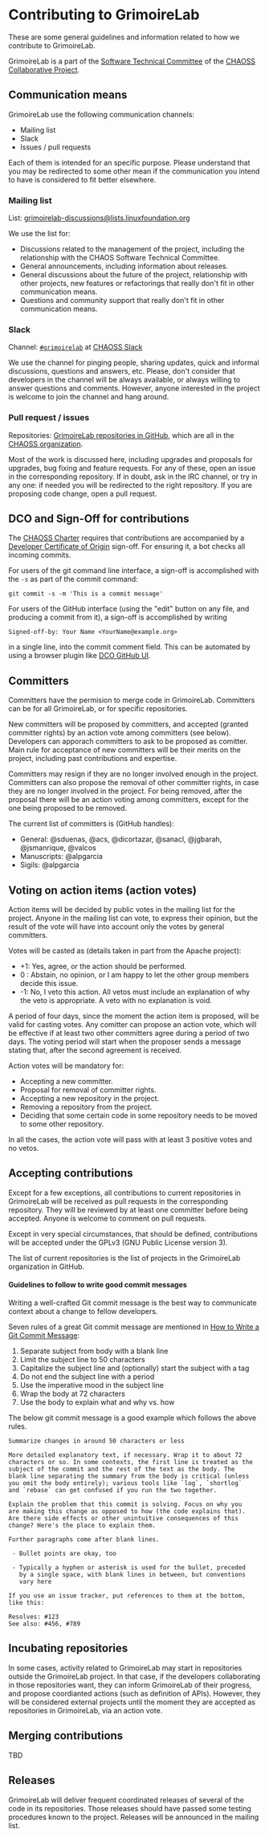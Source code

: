 # Contributing to GrimoireLab

These are some general guidelines and information related to how we contribute to GrimoireLab.

GrimoireLab is a part of the [Software Technical Committee](https://wiki.linuxfoundation.org/chaoss/software) of the [CHAOSS Collaborative Project](http://chaoss.community).

## Communication means

GrimoireLab  use the following communication channels:

* Mailing list
* Slack
* Issues / pull requests

Each of them is intended for an specific purpose. Please understand
that you may be redirected to some other mean if the communication you
intend to have is considered to fit better elsewhere.

### Mailing list

List:
[grimoirelab-discussions@lists.linuxfoundation.org](https://lists.linuxfoundation.org/mailman/listinfo/grimoirelab-discussions)

We use the list for:

* Discussions related to the management of the project, including the
relationship with the CHAOS Software Technical Committee.
* General announcements, including information about releases.
* General discussions about the future of the project, relationship
with other projects, new features or refactorings that really don't fit
in other communication means.
* Questions and community support that really don't fit in other
communication means.

### Slack

Channel: [`#grimoirelab`](https://chaoss-workspace.slack.com/archives/C022NPTPC8Z) 
at [CHAOSS Slack](https://join.slack.com/t/chaoss-workspace/shared_invite/zt-r65szij9-QajX59hkZUct82b0uACA6g)

We use the channel for pinging people, sharing updates, quick and informal
discussions, questions and answers, etc. Please, don't consider that
developers in the channel will be always available, or always willing
to answer questions and comments. However, anyone interested in the
project is welcome to join the channel and hang around.

### Pull request / issues

Repositories: [GrimoireLab repositories in GitHub](http://github.com/chaoss/grimoirelab), which are all in the [CHAOSS organization](http://github.com/chaoss).

Most of the work is discussed here, including upgrades and
proposals for upgrades, bug fixing and feature requests. For any of
these, open an issue in the corresponding repository. If in doubt, ask in
the IRC channel, or try in any one: if needed you will be redirected to
the right repository. If you are proposing code change, open a pull request.

## DCO and Sign-Off for contributions

The [CHAOSS Charter](https://github.com/chaoss/governance/blob/master/project-charter.md) requires that contributions
are accompanied by a [Developer Certificate of Origin](http://developercertificate.org) sign-off.
For ensuring it, a bot checks all incoming commits.

For users of the git command line interface, a sign-off is accomplished with the `-s` as part of the commit command: 

```
git commit -s -m 'This is a commit message'
```

For users of the GitHub interface (using the "edit" button on any file, and producing a commit from it),
a sign-off is accomplished by writing

```
Signed-off-by: Your Name <YourName@example.org>
```

in a single line, into the commit comment field. This can be automated by using a browser plugin like
[DCO GitHub UI](https://github.com/scottrigby/dco-gh-ui).

## Committers

Committers have the permision to merge code in GrimoireLab. Committers
can be for all GrimoireLab, or for specific repositories.

New committers will be proposed by committers, and accepted (granted
committer rights) by an action vote among committers (see below).
Developers can apporach committers to ask to be proposed as comitter.
Main rule for acceptance of new committers will be their merits on the
project, including past contributions and expertise.

Committers may resign if they are no longer involved enough in the
project. Committers can also propose the removal of other committer
rights, in case they are no longer involved in the project. For being
removed, after the proposal there will be an action voting among
committers, except for the one being proposed to be removed.

The current list of committers is (GitHub handles):

* General: @sduenas, @acs, @dicortazar, @sanacl, @jgbarah, @jsmanrique, @valcos
* Manuscripts: @alpgarcia
* Sigils: @alpgarcia

## Voting on action items (action votes)

Action items will be decided by public votes in the mailing list for
the project. Anyone in the mailing list can vote, to express their
opinion, but the result of the vote will have into account only the
votes by general committers.

Votes will be casted as (details taken in part from the Apache
project):

-  +1: Yes, agree, or the action should be performed.
-    0 : Abstain, no opinion, or I am happy to let the other group members
decide this issue.
- -1: No, I veto this action. All vetos must include an explanation of
why the veto is appropriate. A veto with no explanation is void.

A period of four days, since the moment the action item is proposed,
will be valid for casting votes. Any comitter can propose an action
vote, which will be effective if at least two other committers agree
during a period of two days. The voting period will start when the
proposer sends a message stating that, after the second agreement is
received.

Action votes will be mandatory for:

* Accepting a new committer.
* Proposal for removal of committer rights.
* Accepting a new repository in the project.
* Removing a repository from the project.
* Deciding that some certain code in some repository needs to be moved
to some other repository.

In all the cases, the action vote will pass with at least 3 positive
votes and no vetos.

## Accepting contributions

Except for a few exceptions, all contributions to current repositories
in GrimoireLab will be received as pull requests in the corresponding
repository. They will be reviewed by at least one committer before
being accepted. Anyone is welcome to comment on pull requests.

Except in very special circumstances, that should be defined,
contributions will be accepted under the GPLv3 (GNU Public License
version 3).

The list of current repositories is the list of projects in the
GrimoireLab organization in GitHub.

#### Guidelines to follow to write good commit messages
Writing a well-crafted Git commit message is the best way to
communicate context about a change to fellow developers.

 Seven rules of a great Git commit message are mentioned in 
 [How to Write a Git Commit Message](https://chris.beams.io/posts/git-commit/):

1. Separate subject from body with a blank line
1. Limit the subject line to 50 characters
1. Capitalize the subject line and (optionally) 
start the subject with a tag
1. Do not end the subject line with a period
1. Use the imperative mood in the subject line
1. Wrap the body at 72 characters
1. Use the body to explain what and why vs. how

The below git commit message is a good example which follows
the above rules.

```
Summarize changes in around 50 characters or less

More detailed explanatory text, if necessary. Wrap it to about 72
characters or so. In some contexts, the first line is treated as the
subject of the commit and the rest of the text as the body. The
blank line separating the summary from the body is critical (unless
you omit the body entirely); various tools like `log`, `shortlog`
and `rebase` can get confused if you run the two together.

Explain the problem that this commit is solving. Focus on why you
are making this change as opposed to how (the code explains that).
Are there side effects or other unintuitive consequences of this
change? Here's the place to explain them.

Further paragraphs come after blank lines.

 - Bullet points are okay, too

 - Typically a hyphen or asterisk is used for the bullet, preceded
   by a single space, with blank lines in between, but conventions
   vary here

If you use an issue tracker, put references to them at the bottom,
like this:

Resolves: #123
See also: #456, #789
```

## Incubating repositories

In some cases, activity related to GrimoireLab may start in
repositories outside the GrimoireLab project. In that case, if the
developers collaborating in those repositories want, they can inform
GrimoireLab of their progress, and propose coordianted actions (such as
definition of APIs). However, they will be considered external projects
until the moment they are accepted as repositories in GrimoireLab, via
an action vote.

## Merging contributions

TBD

## Releases

GrimoireLab will deliver frequent coordinated releases of several of
the code in its repositories. Those releases should have passed some
testing procedures known to the project. Releases will be announced in
the mailing list.
